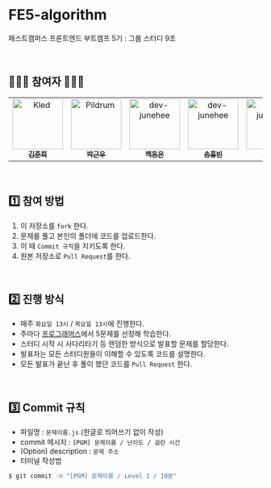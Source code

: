 # FE5-algorithm
패스트캠퍼스 프론트엔드 부트캠프 5기 : 그룹 스터디 9조

<br />

## 👨🏻‍💻 참여자 👩🏻‍💻

<table>
  <tr>
    <td align="center">
      <a href="https://github.com/dev-junehee">
        <img src="https://avatars.githubusercontent.com/u/116873887?v=4" width="100px;" alt="Kled"/><br />
        <sub><b>김준희</b><br></sub>
      </a>
    </td>
    <td align="center">
      <a href="https://github.com/SpeedGear">
        <img src="https://avatars.githubusercontent.com/u/128351787?v=4" width="100px;" alt="Pildrum"/><br />
        <sub><b>박근우</b><br></sub>
      </a>
    </td>
    <td align="center">
      <a href="https://github.com/debeck6">
        <img src="https://avatars.githubusercontent.com/u/128360222?v=4" width="100px;" alt="dev-junehee"/><br />
        <sub><b>백동은</b><br></sub>
      </a>
    </td>
    <td align="center">
      <a href="https://github.com/hbsongk">
        <img src="https://avatars.githubusercontent.com/u/68498323?v=4" width="100px;" alt="dev-junehee"/><br />
        <sub><b>송홍빈</b><br></sub>
      </a>
    </td>
    <td align="center">
      <a href="https://github.com/ChoEun-Sang">
        <img src="https://avatars.githubusercontent.com/u/128155681?v=4" width="100px;" alt="dev-junehee"/><br />
        <sub><b>조은상</b><br></sub>
      </a>
    </td>
  </tr>
</table>
<br />

## 1️⃣ 참여 방법

1. 이 저장소를 `fork` 한다.
2. 문제를 풀고 본인의 폴더에 코드를 업로드한다.
3. 이 때 `Commit 규칙`을 지키도록 한다.
4. 원본 저장소로 `Pull Request`를 한다.

<br />

## 2️⃣ 진행 방식

- 매주 `화요일 13시` / `목요일 13시`에 진행한다.
- 주마다 [프로그래머스](hhttps://school.programmers.co.kr/learn/challenges)에서 5문제를 선정해 학습한다.
- 스터디 시작 시 사다리타기 등 랜덤한 방식으로 발표할 문제를 할당한다.
- 발표자는 모든 스터디원들이 이해할 수 있도록 코드를 설명한다.
- 모든 발표가 끝난 후 풀이 했던 코드를 `Pull Request` 한다.

<br />

## 3️⃣ Commit 규칙

- 파일명 : `문제이름.js` (한글로 띄어쓰기 없이 작성)
- commit 메시지 : `[PGM] 문제이름 / 난이도 / 걸린 시간`
- (Option) description : `문제 주소`
- 터미널 작성법
```bash
$ git commit -m "[PGM] 문제이름 / Level 1 / 10분"
```